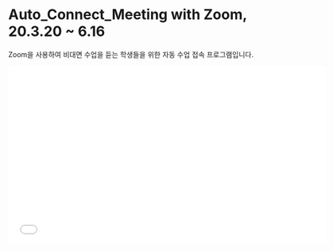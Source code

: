 # Auto_Connect_Meeting with Zoom, 20.3.20 ~ 6.16
Zoom을 사용하여 비대면 수업을 듣는 학생들을 위한 자동 수업 접속 프로그램입니다. 
<iframe width="640" height="360" src="./오토 줌 데모_1.mp4" frameborder="0" gesture="media" allowfullscreen=""></iframe>


